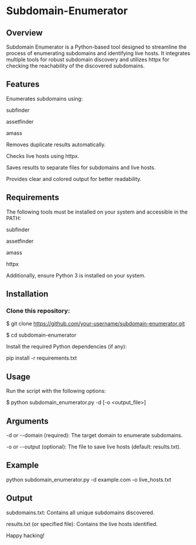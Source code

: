 # Subdomain-Enumerator

## Overview

Subdomain Enumerator is a Python-based tool designed to streamline the process of enumerating subdomains and identifying live hosts. It integrates multiple tools for robust subdomain discovery and utilizes httpx for checking the reachability of the discovered subdomains.

## Features

Enumerates subdomains using:

subfinder

assetfinder

amass

Removes duplicate results automatically.

Checks live hosts using httpx.

Saves results to separate files for subdomains and live hosts.

Provides clear and colored output for better readability.

## Requirements

The following tools must be installed on your system and accessible in the PATH:

subfinder

assetfinder

amass

httpx

Additionally, ensure Python 3 is installed on your system.

## Installation

### Clone this repository:

$ git clone https://github.com/your-username/subdomain-enumerator.git

$ cd subdomain-enumerator

Install the required Python dependencies (if any):

pip install -r requirements.txt

## Usage

Run the script with the following options:

$ python subdomain_enumerator.py -d <domain> [-o <output_file>]

## Arguments

-d or --domain (required): The target domain to enumerate subdomains.

-o or --output (optional): The file to save live hosts (default: results.txt).

## Example

python subdomain_enumerator.py -d example.com -o live_hosts.txt

## Output

subdomains.txt: Contains all unique subdomains discovered.

results.txt (or specified file): Contains the live hosts identified.


Happy hacking!
